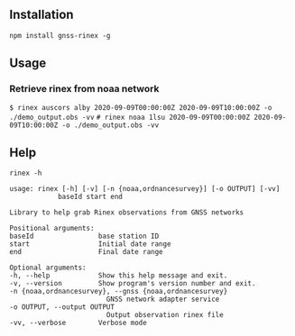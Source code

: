 ## Installation

`npm install gnss-rinex -g`

## Usage

### Retrieve rinex from noaa network

`$ rinex auscors alby 2020-09-09T00:00:00Z 2020-09-09T10:00:00Z -o ./demo_output.obs -vv`
`# rinex noaa 1lsu 2020-09-09T00:00:00Z 2020-09-09T10:00:00Z -o ./demo_output.obs -vv`

## Help

`rinex -h`

    usage: rinex [-h] [-v] [-n {noaa,ordnancesurvey}] [-o OUTPUT] [-vv]
                baseId start end

    Library to help grab Rinex observations from GNSS networks

    Positional arguments:
    baseId                base station ID
    start                 Initial date range
    end                   Final date range

    Optional arguments:
    -h, --help            Show this help message and exit.
    -v, --version         Show program's version number and exit.
    -n {noaa,ordnancesurvey}, --gnss {noaa,ordnancesurvey}
                            GNSS network adapter service
    -o OUTPUT, --output OUTPUT
                            Output observation rinex file
    -vv, --verbose        Verbose mode
